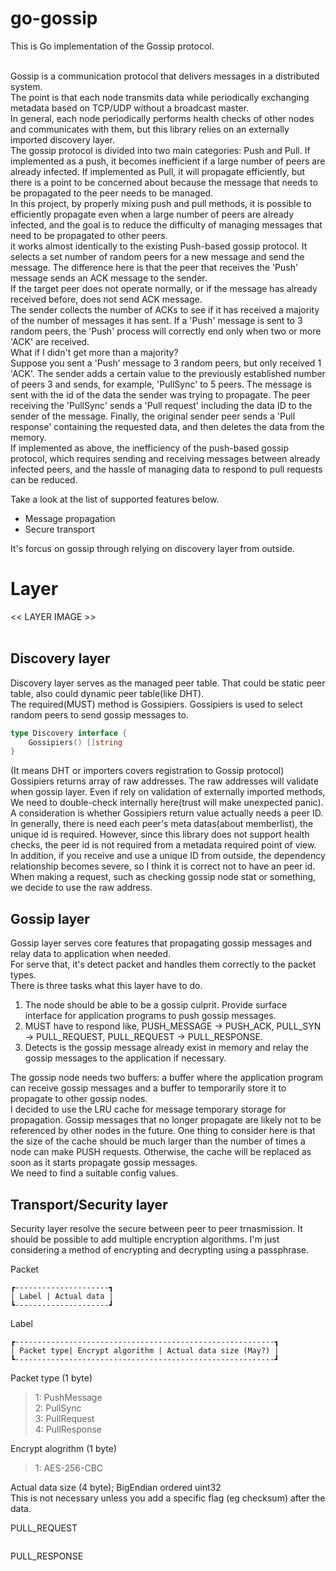 # go-gossip
This is Go implementation of the Gossip protocol.<br>
<br>

Gossip is a communication protocol that delivers messages in a distributed system. <br>
The point is that each node transmits data while periodically exchanging metadata based on TCP/UDP without a broadcast master. <br>
In general, each node periodically performs health checks of other nodes and communicates with them, but this library relies on an externally imported discovery layer. <br>
The gossip protocol is divided into two main categories: Push and Pull. If implemented as a push, it becomes inefficient if a large number of peers are already infected. If implemented as Pull, it will propagate efficiently, but there is a point to be concerned about because the message that needs to be propagated to the peer needs to be managed. <br>
In this project, by properly mixing push and pull methods, it is possible to efficiently propagate even when a large number of peers are already infected, and the goal is to reduce the difficulty of managing messages that need to be propagated to other peers. <br>
it works almost identically to the existing Push-based gossip protocol. It selects a set number of random peers for a new message and send the message. The difference here is that the peer that receives the 'Push' message sends an ACK message to the sender. <br>
If the target peer does not operate normally, or if the message has already received before, does not send ACK message. <br>
The sender collects the number of ACKs to see if it has received a majority of the number of messages it has sent. If a 'Push' message is sent to 3 random peers, the 'Push' process will correctly end only when two or more 'ACK' are received. <br>
What if I didn't get more than a majority? <br>
Suppose you sent a 'Push' message to 3 random peers, but only received 1 'ACK'. The sender adds a certain value to the previously established number of peers 3 and sends, for example, 'PullSync' to 5 peers. The message is sent with the id of the data the sender was trying to propagate. The peer receiving the 'PullSync' sends a 'Pull request' including the data ID to the sender of the message. Finally, the original sender peer sends a 'Pull response' containing the requested data, and then deletes the data from the memory. <br>
If implemented as above, the inefficiency of the push-based gossip protocol, which requires sending and receiving messages between already infected peers, and the hassle of managing data to respond to pull requests can be reduced. <br>

Take a look at the list of supported features below. <br>

- Message propagation
- Secure transport

It's forcus on gossip through relying on discovery layer from outside.


# Layer
<< LAYER IMAGE >> <br><br>
## Discovery layer
Discovery layer serves as the managed peer table. That could be static peer table, also could dynamic peer table(like DHT). <br>
The required(MUST) method is Gossipiers. Gossipiers is used to select random peers to send gossip messages to. <br>

```go
type Discovery interface {
	Gossipiers() []string
}
```
(It means DHT or importers covers registration to Gossip protocol) <br>
Gossipiers returns array of raw addresses. The raw addresses will validate when gossip layer. Even if rely on validation of externally imported methods, We need to double-check internally here(trust will make unexpected panic).<br>
A consideration is whether Gossipiers return value actually needs a peer ID. <br>
In generally, there is need each peer's meta datas(about memberlist), the unique id is required. However, since this library does not support health checks, the peer id is not required from a metadata required point of view. <br>
In addition, if you receive and use a unique ID from outside, the dependency relationship becomes severe, so I think it is correct not to have an peer id. <br>
When making a request, such as checking gossip node stat or something, we decide to use the raw address.

## Gossip layer
Gossip layer serves core features that propagating gossip messages and relay data to application when needed. <br>
For serve that, it's detect packet and handles them correctly to the packet types. <br>
There is three tasks what this layer have to do. <br>

1. The node should be able to be a gossip culprit. Provide surface interface for application programs to push gossip messages.
2. MUST have to respond like, PUSH_MESSAGE -> PUSH_ACK, PULL_SYN -> PULL_REQUEST, PULL_REQUEST -> PULL_RESPONSE.
3. Detects is the gossip message already exist in memory and relay the gossip messages to the application if necessary.

The gossip node needs two buffers: a buffer where the application program can receive gossip messages and a buffer to temporarily store it to propagate to other gossip nodes. <br>
I decided to use the LRU cache for message temporary storage for propagation. Gossip messages that no longer propagate are likely not to be referenced by other nodes in the future. One thing to consider here is that the size of the cache should be much larger than the number of times a node can make PUSH requests. Otherwise, the cache will be replaced as soon as it starts propagate gossip messages. <br>
We need to find a suitable config values. <br>


## Transport/Security layer
Security layer resolve the secure between peer to peer trnasmission. It should be possible to add multiple encryption algorithms. I'm just considering a method of encrypting and decrypting using a passphrase. <br>

Packet<br>
```
┏---------------------┓
| Label | Actual data |
┗---------------------┛
```

Label
```
┏----------------------------------------------------------┓
| Packet type| Encrypt algorithm | Actual data size (May?) | 
┗----------------------------------------------------------┛
```
Packet type (1 byte) <br>
> 1: PushMessage <br>
> 2: PullSync <br>
> 3: PullRequest <br>
> 4: PullResponse <br>

Encrypt alogrithm (1 byte) <br>
> 1: AES-256-CBC <br>

Actual data size (4 byte); BigEndian ordered uint32 <br>
This is not necessary unless you add a specific flag (eg checksum) after the data.

PULL_REQUEST
```
```

PULL_RESPONSE
```
```
